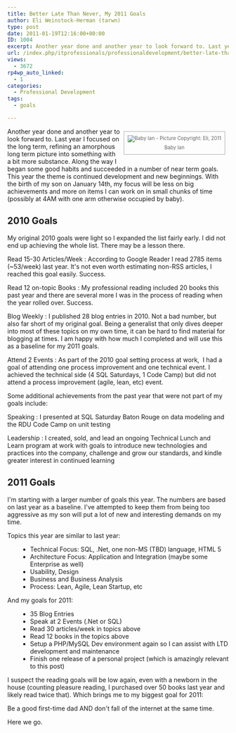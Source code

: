 ```yaml
---
title: Better Late Than Never, My 2011 Goals
author: Eli Weinstock-Herman (tarwn)
type: post
date: 2011-01-19T12:16:00+00:00
ID: 1004
excerpt: Another year done and another year to look forward to. Last year I focused on the long term, refining an amorphous long term picture into something with a bit more substance. Along the way I began some good habits and succeeded in a number of near term goals. This year the theme is continued development and new beginnings. With the birth of my son on January 14th, my focus will be less on big achievements and more on items I can work on in small chunks of time (possibly at 4AM with one arm otherwise occupied by baby).
url: /index.php/itprofessionals/professionaldevelopment/better-late-than-never-my/
views:
  - 3672
rp4wp_auto_linked:
  - 1
categories:
  - Professional Development
tags:
  - goals

---
```

<div style="border: 1px solid #AAAAAA; float: right; font-size: 80%; color: #666666; text-align: center; padding: 8px; margin: 8px;">
  <img src="http://www.tiernok.com/LTDBlog/01152011484_sm.jpg" alt="Baby Ian - Picture Copyright: Eli, 2011" style="padding-bottom: 5px;" /><br /> Baby Ian
</div>

Another year done and another year to look forward to. Last year I focused on the long term, refining an amorphous long term picture into something with a bit more substance. Along the way I began some good habits and succeeded in a number of near term goals. This year the theme is continued development and new beginnings. With the birth of my son on January 14th, my focus will be less on big achievements and more on items I can work on in small chunks of time (possibly at 4AM with one arm otherwise occupied by baby).

<h2 style="clear: left;">
  2010 Goals
</h2>

My original 2010 goals were light so I expanded the list fairly early. I did not end up achieving the whole list. There may be a lesson there.

Read 15-30 Articles/Week
:   According to Google Reader I read 2785 items (~53/week) last year. It's not even worth estimating non-RSS articles, I reached this goal easily. Success.

Read 12 on-topic Books
:   My professional reading included 20 books this past year and there are several more I was in the process of reading when the year rolled over. Success.

Blog Weekly
:   I published 28 blog entries in 2010. Not a bad number, but also far short of my original goal. Being a generalist that only dives deeper into most of these topics on my own time, it can be hard to find material for blogging at times. I am happy with how much I completed and will use this as a baseline for my 2011 goals.

Attend 2 Events
:   As part of the 2010 goal setting process at work,  I had a goal of attending one process improvement and one technical event. I achieved the technical side (4 SQL Saturdays, 1 Code Camp) but did not attend a process improvement (agile, lean, etc) event.

Some additional achievements from the past year that were not part of my goals include:

Speaking
:   I presented at SQL Saturday Baton Rouge on data modeling and the RDU Code Camp on unit testing

Leadership
:   I created, sold, and lead an ongoing Technical Lunch and Learn program at work with goals to introduce new technologies and practices into the company, challenge and grow our standards, and kindle greater interest in continued learning

## 2011 Goals

I'm starting with a larger number of goals this year. The numbers are based on last year as a baseline. I've attempted to keep them from being too aggressive as my son will put a lot of new and interesting demands on my time.

Topics this year are similar to last year:

<ul style="margin-left: 2em">
  <li>
    Technical Focus: SQL, .Net, one non-MS (TBD) language, HTML 5
  </li>
  <li>
    Architecture Focus: Application and Integration (maybe some Enterprise as well)
  </li>
  <li>
    Usability, Design
  </li>
  <li>
    Business and Business Analysis
  </li>
  <li>
    Process: Lean, Agile, Lean Startup, etc
  </li>
</ul>

And my goals for 2011:

<ul style="margin-left: 2em">
  <li>
    35 Blog Entries
  </li>
  <li>
    Speak at 2 Events (.Net or SQL)
  </li>
  <li>
    Read 30 articles/week in topics above
  </li>
  <li>
    Read 12 books in the topics above
  </li>
  <li>
    Setup a PHP/MySQL Dev environment again so I can assist with LTD development and maintenance
  </li>
  <li>
    Finish one release of a personal project (which is amazingly relevant to this post)
  </li>
</ul>

I suspect the reading goals will be low again, even with a newborn in the house (counting pleasure reading, I purchased over 50 books last year and likely read twice that). Which brings me to my biggest goal for 2011:

Be a good first-time dad AND don't fall of the internet at the same time.

Here we go.